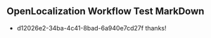## OpenLocalization Workflow Test MarkDown
* d12026e2-34ba-4c41-8bad-6a940e7cd27f thanks!

<!--HONumber=Jul16_HO4-->


